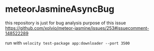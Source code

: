 # meteorJasmineAsyncBug
this repository is just for bug analysis purpose of this issue https://github.com/xolvio/meteor-jasmine/issues/253#issuecomment-148522289

run with ```velocity test-package app:downloader --port 3500```
